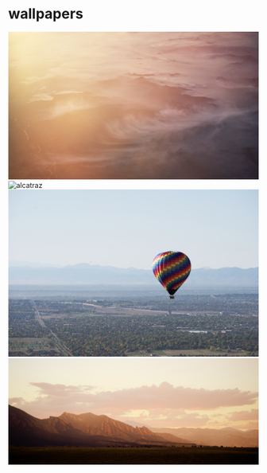 # wallpapers

![aerial](wallpaper-aerial.jpg)
![alcatraz](wallpaper-alcatraz.jpg)
![balloon](wallpaper-balloon.jpg)
![mountains](wallpaper-mountains.jpg)

